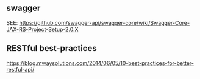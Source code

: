 

## swagger

SEE:
https://github.com/swagger-api/swagger-core/wiki/Swagger-Core-JAX-RS-Project-Setup-2.0.X


## RESTful best-practices

https://blog.mwaysolutions.com/2014/06/05/10-best-practices-for-better-restful-api/


